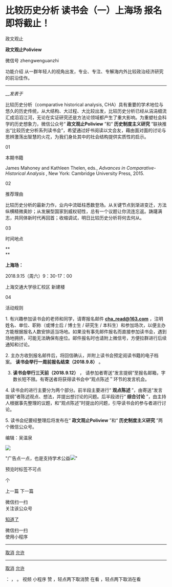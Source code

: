 

#  比较历史分析 读书会（一）上海场 报名即将截止！

政文观止  

**政文观止Poliview** 

微信号 zhengwenguanzhi

功能介绍 从一群年轻人的视角出发，专业、专注、专解海内外比较政治经济研究的前沿佳作。

____

___发表于_


比较历史分析（comparative historical analysis,
CHA）具有重要的学术地位与悠久的历史传统，从大结构、大过程、大比较出发，比较历史分析已经从涓涓细流汇成滔滔江河，无论在实证研究还是方法论领域都产生了重大影响。为重塑社会科学的历史想象力，微信公众号“
**政文观止Poliview** ”和“ **历史制度主义研究**
”联袂推出“比较历史分析系列读书会”，希望通过好书阅读以文会友，藉由面对面的讨论与思辨激荡出智慧的火花，为我们身处其中的社会结构提供实质性的启示。

  

01

本期书籍

  

James Mahoney and Kathleen Thelen, eds., _Advances in Comparative-Historical
Analysis_ , New York: Cambridge University Press, 2015.

  

  

02

推荐理由

  

比较历史分析的最新力作，业内中流砥柱悉数登场。从关键节点到渐进变迁，方法纵横精微奥妙；从发展型国家到威权韧性，总有一个议题让你流连忘返。踌躇满志，共同体新时代再回首；收缩调试，明日比较历史分析将何去何从。

  

03

时间地点

 **  
**

 **上海场：**

2018.9.15（周六）9：30-17：00

上海交通大学徐汇校区 新建楼

  

04

活动规则

1\. 有兴趣参加读书会的老师和同学，请寄报名邮件 **cha_read@163.com** ，注明姓名、单位、职称（或博士后 / 博士生 / 研究生 /
本科生）和参加场次，以便主办方能根据报名人数安排适当场地。如果没有事先邮件报名而直接参加读书会，遇到场地拥挤，可能无法确保有座位。邮件报名时也请附上微信号，方便拉群进行后续通知和讨论。

2\. 主办方收到报名邮件后，将回信确认，并附上读书会预定阅读书籍的电子档案。 **读书会举行一周前报名结束（2018.9.8）** 。

3. **读书会举行三天前（2018.9.12）** ， 请参加者寄送“发言提纲”至报名邮箱，字数长短不限。有寄送者将获得读书会中“观点陈述＂环节的发言机会。

4\. 读书会的进行主要分为两个部分。前半段主要进行“ **观点陈述** ”，由寄送“发言提纲”者陈述观点、想法，并提出想讨论的问题。后半段进行“
**综合讨论** ”，由主持人根据事先整理的议题，和“观点陈述”时提出的问题，引导读书会的参与者进行讨论。

5\. 读书会纪要经整理后将发布在“ **政文观止Poliview** ”和“ **历史制度主义研究** ”两个微信公众号。  

  

  

编辑：吴温泉

![](/images/526/2.png)

"广告点一点，也是支持学术公益![](/images/526/3.png)"

预览时标签不可点



个

上一篇 下一篇



微信扫一扫  
关注该公众号

[知道了](javascript:;)

 微信扫一扫  
使用小程序

****

[取消](javascript:void\(0\);) [允许](javascript:void\(0\);)

****

[取消](javascript:void\(0\);) [允许](javascript:void\(0\);)

： ， 。 视频 小程序 赞 ，轻点两下取消赞 在看 ，轻点两下取消在看

